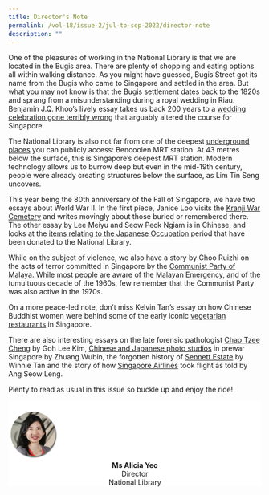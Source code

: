 ```yaml
---
title: Director's Note
permalink: /vol-18/issue-2/jul-to-sep-2022/director-note
description: ""
---
```


One of the pleasures of working in the National Library is that we are located in the Bugis area. There are plenty of shopping and eating options all within walking distance. As you might have guessed, Bugis Street got its name from the Bugis who came to Singapore and settled in the area. But what you may not know is that the Bugis settlement dates back to the 1820s and sprang from a misunderstanding during a royal wedding in Riau. Benjamin J.Q. Khoo’s lively essay takes us back 200 years to a [wedding celebration gone terribly wrong](/vol-18/issue-2/jul-sep-2022/wedding-bugis-uprising-singapore-riau) that arguably altered the course for Singapore. 

The National Library is also not far from one of the deepest [underground places](/vol-18/issue-2/jul-sep-2022/underground-space-singapore) you can publicly access: Bencoolen MRT station. At 43 metres below the surface, this is Singapore’s deepest MRT station. Modern technology allows us to burrow deep but even in the mid-19th century, people were already creating structures below the surface, as Lim Tin Seng uncovers.

This year being the 80th anniversary of the Fall of Singapore, we have two essays about World War II. In the first piece, Janice Loo visits the [Kranji War Cemetery](/vol-18/issue-2/jul-sep-2022/kranji-war-cemetery) and writes movingly about those buried or remembered there. The other essay by Lee Meiyu and Seow Peck Ngiam is in Chinese, and looks at the [items relating to the Japanese Occupation](/jul-to-sep-2022/National-Library-Japanese-Occupation-collection) period that have been donated to the National Library.

While on the subject of violence, we also have a story by Choo Ruizhi on the acts of terror committed in Singapore by the [Communist Party of Malaya](/vol-18/issue-2/jul-sep-2022/communist-party-malaya-singapore). While most people are aware of the Malayan Emergency, and of the tumultuous decade of the 1960s, few remember that the Communist Party was also active in the 1970s. 

On a more peace-led note, don’t miss Kelvin Tan’s essay on how Chinese Buddhist women were behind some of the early iconic [vegetarian restaurants](/vol-18/issue-2/jul-sep-2022/buddhist-women-vegetarian-food-singapore) in Singapore.

There are also interesting essays on the late forensic pathologist [Chao Tzee Cheng](/vol-18/issue-2/jul-sep-2022/chao-tzee-cheng-forensic-pathologist) by Goh Lee Kim, [Chinese and Japanese photo studios](/vol-18/issue-2/jul-sep-2022/japanese-chinese-photo-studios) in prewar Singapore by Zhuang Wubin, the forgotten history of [Sennett Estate](/vol-18/issue-2/jul-sep-2022/history-sennett-estate) by Winnie Tan and the story of how [Singapore Airlines](/vol-18/issue-2/jul-sep-2022/history-Singapore-Airlines) took flight as told by Ang Seow Leng.

Plenty to read as usual in this issue so buckle up and enjoy the ride!

<div style="background-color: white;">
<br>
<img src="/images/vol-17-issue-3/Director.png" style="width: 100px; height: 100px;" />
<center><b>Ms Alicia Yeo</b><br>Director<br>National Library</center>
</div>